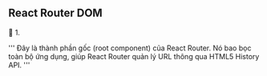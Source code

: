 ## React Router DOM

🧩 1. <BrowserRouter>

'''
Đây là thành phần gốc (root component) của React Router.
Nó bao bọc toàn bộ ứng dụng, giúp React Router quản lý URL thông qua HTML5 History API.
'''


